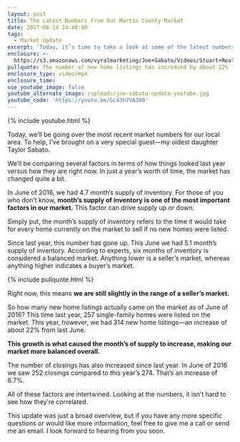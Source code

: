 ```yaml
---
layout: post
title: The Latest Numbers From Our Martin County Market
date: 2017-08-14 14:48:00
tags:
  - Market Update
excerpt: 'Today, it’s time to take a look at some of the latest numbers from our market.'
enclosure: >-
  https://s3.amazonaws.com/vyralmarketing/Joe+Sabato/Videos/Stuart+Real+Estate+Agent-+Think+Twice+Before+Trusting+Zillow.mp4
pullquote: The number of new home listings has increased by about 22% from last June.
enclosure_type: video/mp4
enclosure_time:
use_youtube_image: false
youtube_alternate_image: /uploads/joe-sabato-update-youtube.jpg
youtube_code: 'https://youtu.be/Gc43h7VA380'
---
```



{% include youtube.html %}

Today, we’ll be going over the most recent market numbers for our local area. To help, I’ve brought on a very special guest—my oldest daughter Taylor Sabato.

We’ll be comparing several factors in terms of how things looked last year versus how they are right now. In just a year’s worth of time, the market has changed quite a bit.

In June of 2016, we had 4.7 month’s supply of inventory. For those of you who don’t know, **month’s supply of inventory is one of the most important factors in our market.** This factor can drive supply up or down.

Simply put, the month’s supply of inventory refers to the time it would take for every home currently on the market to sell if no new homes were listed.

Since last year, this number has gone up. This June we had 5.1 month’s supply of inventory. According to experts, six months of inventory is considered a balanced market. Anything lower is a seller’s market, whereas anything higher indicates a buyer’s market.

{% include pullquote.html %}

Right now, this means **we are still slightly in the range of a seller’s market.**

So how many new home listings actually came on the market as of June of 2016? This time last year, 257 single-family homes were listed on the market. This year, however, we had 314 new home listings—an increase of about 22% from last June.

**This growth is what caused the month’s of supply to increase, making our market more balanced overall.**

The number of closings has also increased since last year. In June of 2016 we saw 252 closings compared to this year’s 274. That’s an increase of 8.7%.

All of these factors are intertwined. Looking at the numbers, it isn’t hard to see how they’re correlated.

This update was just a broad overview, but if you have any more specific questions or would like more information, feel free to give me a call or send me an email. I look forward to hearing from you soon.
